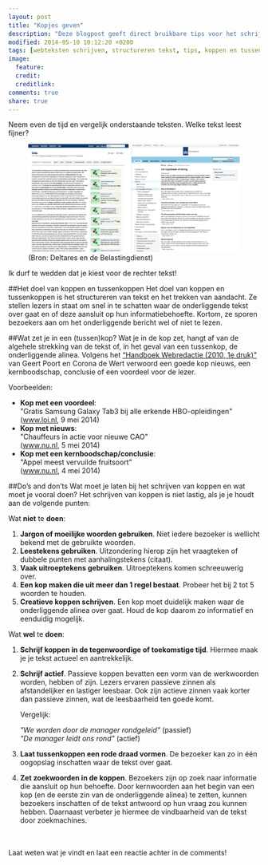 ```yaml
---
layout: post
title: "Kopjes geven"
description: "Deze blogpost geeft direct bruikbare tips voor het schrijven van koppen en tussenkoppen voor webteksten."
modified: 2014-05-10 10:12:20 +0200
tags: [webteksten schrijven, structureren tekst, tips, koppen en tussenkoppen]
image:
  feature: 
  credit: 
  creditlink:
comments: true
share: true
---
```

Neem even de tijd en vergelijk onderstaande teksten. Welke tekst leest
fijner?
<figure>
<a href="../images/koppen.jpg" ><img src="../thumbnails/koppen_resized.jpg" alt="Voorbeelden van webteksten
met en zonder tussenkoppen" title="Klik op de afbeelding voor een vergroting. "></a>
<figcaption>(Bron: Deltares en de Belastingdienst)</figcaption>
</figure>
Ik durf te wedden dat je kiest voor de rechter tekst!

##Het doel van koppen en tussenkoppen
Het doel van koppen en tussenkoppen is het structureren van tekst en
het trekken van aandacht. Ze
stellen lezers in staat om snel in te schatten waar de onderliggende
tekst over gaat en of deze aansluit op hun informatiebehoefte. Kortom,
ze sporen bezoekers aan om het onderliggende bericht wel of niet te
lezen.

##Wat zet je in een (tussen)kop?
Wat je in de kop zet, hangt af van de algehele strekking van de tekst of, in het geval van een tussenkop, de onderliggende alinea. 
Volgens het <a href="http://www.bol.com/nl/p/handboek-webredactie/1001004009905814">
“Handboek Webredactie (2010, 1e druk)"</a> van Geert Poort en
Corona de Wert verwoord een goede kop nieuws, een kernboodschap,
conclusie of een voordeel voor de lezer.

Voorbeelden:

-  **Kop met een voordeel**:  
"Gratis Samsung Galaxy Tab3 bij alle erkende HBO-opleidingen" (www.loi.nl, 9 mei 2014)  
- **Kop met nieuws**:  
"Chauffeurs in actie voor nieuwe CAO"  
(www.nu.nl, 5 mei 2014)  
-  **Kop met een kernboodschap/conclusie**:  
"Appel meest vervuilde fruitsoort"  
(www.nu.nl, 4 mei 2014)

##Do’s and don’ts
Wat moet je laten bij het schrijven van koppen en wat moet je vooral doen?
Het schrijven van koppen is niet lastig, als je je houdt aan de volgende punten:

Wat **niet** te **doen**:

1.	**Jargon of moeilijke woorden gebruiken**. Niet iedere bezoeker is
wellicht bekend met de gebruikte woorden.  
2. **Leestekens gebruiken**. Uitzondering hierop zijn het vraagteken of dubbele punten met aanhalingstekens (citaat).
3.	**Vaak uitroeptekens gebruiken**. Uitroeptekens komen schreeuwerig over. 
4.	**Een kop maken die uit meer dan 1 regel bestaat**. Probeer het bij 2 tot 5 woorden te houden. 
5.	**Creatieve koppen schrijven**. Een kop moet duidelijk maken waar de onderliggende alinea over gaat. Houd de kop daarom zo informatief en eenduidig mogelijk. 

Wat **wel** te **doen**:

1.	**Schrijf koppen in de tegenwoordige of toekomstige tijd**. Hiermee maak je je tekst actueel en aantrekkelijk. 
2.	**Schrijf actief**. Passieve koppen bevatten een vorm van de werkwoorden worden, hebben of zijn. Lezers ervaren passieve
      zinnen als afstandelijker en lastiger leesbaar.  Ook zijn actieve zinnen vaak korter dan passieve zinnen, wat de
      leesbaarheid ten goede komt.

	Vergelijk:
	
	 _"We worden door de manager rondgeleid"_ (passief)  
	 _"De manager leidt ons rond"_ (actief)
	
3.	**Laat tussenkoppen een rode draad vormen**. De bezoeker kan zo in één oogopslag inschatten waar de tekst over gaat. 
4.	**Zet zoekwoorden in de koppen**. Bezoekers zijn op zoek naar informatie die aansluit op hun behoefte. Door kernwoorden aan het begin van een kop (en de eerste zin van de onderliggende alinea) te zetten, kunnen bezoekers inschatten of de tekst antwoord op hun vraag zou kunnen  hebben. Daarnaast verbeter je hiermee de vindbaarheid van de tekst door zoekmachines.


<br><br>
Laat weten wat je vindt en laat een reactie achter in de comments!
